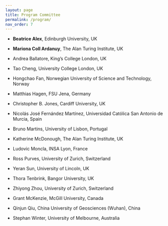 ```yaml
---
layout: page
title: Program Committee
permalink: /program/
nav_order: 7
---
```


* <Strong>Beatrice Alex</Strong>, Edinburgh University, UK

* <strong>Mariona Coll Ardanuy</Strong>, The Alan Turing Institute, UK

* Andrea Ballatore, King’s College London, UK

* Tao Cheng, University College London, UK

* Hongchao Fan, Norwegian University of Science and Technology, Norway

* Matthias Hagen, FSU Jena, Germany
          
* Christopher B. Jones, Cardiff University, UK

* Nicolás José Fernández Martínez, Universidad Católica San Antonio de Murcia, Spain

* Bruno Martins, University of Lisbon, Portugal

* Katherine McDonough, The Alan Turing Institute, UK

* Ludovic Moncla, INSA Lyon, France

* Ross Purves, University of Zurich, Switzerland

* Yeran Sun, University of Lincoln, UK

* Thora Tenbrink, Bangor University, UK

* Zhiyong Zhou, University of Zurich, Switzerland

* Grant McKenzie, McGill University, Canada

* Qinjun Qiu, China University of Geosciences (Wuhan), China

* Stephan Winter, University of Melbourne, Australia
